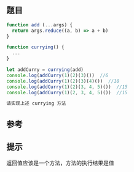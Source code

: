 ## 题目
```javascript
function add (...args) {
  return args.reduce((a, b) => a + b)
}

function currying() {
  ...
}

let addCurry = currying(add)
console.log(addCurry(1)(2)(3)())  //6
console.log(addCurry(1)(2)(3)(4)())  //10
console.log(addCurry(1)(2)(3, 4, 5)())  //15
console.log(addCurry(1)(2, 3, 4, 5)())  //15

请实现上述 currying 方法

```

## 参考


## 提示
返回值应该是一个方法，方法的执行结果是值
